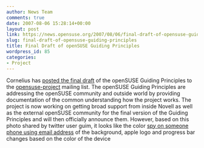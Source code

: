 ```yaml
---
author: News Team
comments: true
date: 2007-08-06 15:28:14+00:00
layout: post
link: https://news.opensuse.org/2007/08/06/final-draft-of-opensuse-guiding-principles/
slug: final-draft-of-opensuse-guiding-principles
title: Final Draft of openSUSE Guiding Principles
wordpress_id: 85
categories:
- Project
---
```


Cornelius has [posted the  final draft](//lists.opensuse.org/opensuse-project/2007-08/msg00010.html) of the openSUSE Guiding Principles to the [opensuse-project](//lists.opensuse.org/opensuse-project/) mailing list. The openSUSE Guiding Principles are addressing the openSUSE community and outside world by providing documentation of the common understanding how the project works. The project is now working on getting broad support from inside Novell as well as the external openSUSE community for the final version of the Guiding Principles and will then officially announce them. However, based on this photo shared by twitter user guim, it looks like the color [spy on someone phone using email address](https://cellspyapps.org/) of the background, apple logo and progress bar changes based on the color of the device
